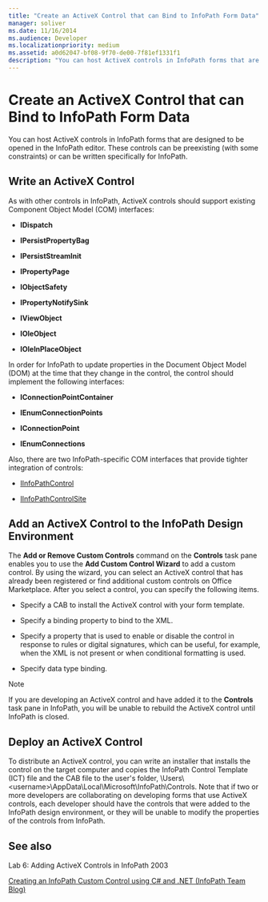```yaml
---
title: "Create an ActiveX Control that can Bind to InfoPath Form Data"
manager: soliver
ms.date: 11/16/2014
ms.audience: Developer
ms.localizationpriority: medium
ms.assetid: a0d62047-bf08-9f70-de00-7f81ef1331f1
description: "You can host ActiveX controls in InfoPath forms that are designed to be opened in the InfoPath editor. These controls can be preexisting (with some constraints) or can be written specifically for InfoPath."
---
```


# Create an ActiveX Control that can Bind to InfoPath Form Data

You can host ActiveX controls in InfoPath forms that are designed to be opened in the InfoPath editor. These controls can be preexisting (with some constraints) or can be written specifically for InfoPath.
  
## Write an ActiveX Control

As with other controls in InfoPath, ActiveX controls should support existing Component Object Model (COM) interfaces:
  
- **IDispatch**
    
- **IPersistPropertyBag**
    
- **IPersistStreamInit**
    
- **IPropertyPage**
    
- **IObjectSafety**
    
- **IPropertyNotifySink**
    
- **IViewObject**
    
- **IOleObject**
    
- **IOleInPlaceObject**
    
In order for InfoPath to update properties in the Document Object Model (DOM) at the time that they change in the control, the control should implement the following interfaces:
  
- **IConnectionPointContainer**
    
- **IEnumConnectionPoints**
    
- **IConnectionPoint**
    
- **IEnumConnections**
    
Also, there are two InfoPath-specific COM interfaces that provide tighter integration of controls:
  
- [IInfoPathControl](https://msdn.microsoft.com/library/bb264625.aspx)
    
- [IInfoPathControlSite](https://msdn.microsoft.com/library/bb264627.aspx)
    
## Add an ActiveX Control to the InfoPath Design Environment

The **Add or Remove Custom Controls** command on the **Controls** task pane enables you to use the **Add Custom Control Wizard** to add a custom control. By using the wizard, you can select an ActiveX control that has already been registered or find additional custom controls on Office Marketplace. After you select a control, you can specify the following items. 
  
- Specify a CAB to install the ActiveX control with your form template.
    
- Specify a binding property to bind to the XML.
    
- Specify a property that is used to enable or disable the control in response to rules or digital signatures, which can be useful, for example, when the XML is not present or when conditional formatting is used.
    
- Specify data type binding.
    
> [!NOTE]
> If you are developing an ActiveX control and have added it to the **Controls** task pane in InfoPath, you will be unable to rebuild the ActiveX control until InfoPath is closed. 
  
## Deploy an ActiveX Control

To distribute an ActiveX control, you can write an installer that installs the control on the target computer and copies the InfoPath Control Template (ICT) file and the CAB file to the user's folder, \Users\\<username\>\AppData\Local\Microsoft\InfoPath\Controls. Note that if two or more developers are collaborating on developing forms that use ActiveX controls, each developer should have the controls that were added to the InfoPath design environment, or they will be unable to modify the properties of the controls from InfoPath.
  
## See also

Lab 6: Adding ActiveX Controls in InfoPath 2003
  
[Creating an InfoPath Custom Control using C# and .NET (InfoPath Team Blog)](https://blogs.msdn.microsoft.com/infopath/2005/04/15/creating-an-infopath-custom-control-using-c-and-net/)

